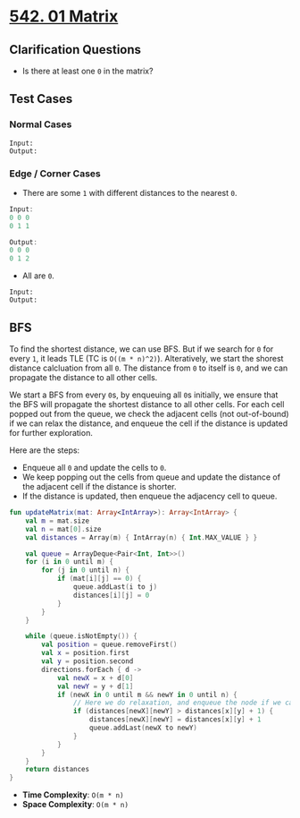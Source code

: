 # [542. 01 Matrix](https://leetcode.com/problems/01-matrix/)

## Clarification Questions
* Is there at least one `0` in the matrix?
 
## Test Cases
### Normal Cases
```
Input: 
Output: 
```
### Edge / Corner Cases
* There are some `1` with different distances to the nearest `0`.
```js
Input: 
0 0 0
0 1 1

Output: 
0 0 0
0 1 2
```

* All are `0`.
```
Input: 
Output: 
```

## BFS
To find the shortest distance, we can use BFS. But if we search for `0` for every `1`, it leads TLE (TC is `O((m * n)^2)`). Alteratively, we start the shorest distance calcluation from all `0`. The distance from `0` to itself is `0`, and we can propagate the distance to all other cells.

We start a BFS from every `0`s, by enqueuing all `0`s initially, we ensure that the BFS will propagate the shortest distance to all other cells. For each cell popped out from the queue, we check the adjacent cells (not out-of-bound) if we can relax the distance, and enqueue the cell if the distance is updated for further exploration.

Here are the steps:
* Enqueue all `0` and update the cells to `0`.
* We keep popping out the cells from queue and update the distance of the adjacent cell if the distance is shorter.
* If the distance is updated, then enqueue the adjacency cell to queue.

```kotlin
fun updateMatrix(mat: Array<IntArray>): Array<IntArray> {
    val m = mat.size
    val n = mat[0].size
    val distances = Array(m) { IntArray(n) { Int.MAX_VALUE } }

    val queue = ArrayDeque<Pair<Int, Int>>()
    for (i in 0 until m) {
        for (j in 0 until n) {
            if (mat[i][j] == 0) {
                queue.addLast(i to j)
                distances[i][j] = 0 
            }
        }
    }

    while (queue.isNotEmpty()) {
        val position = queue.removeFirst()
        val x = position.first
        val y = position.second
        directions.forEach { d -> 
            val newX = x + d[0]
            val newY = y + d[1]
            if (newX in 0 until m && newY in 0 until n) {
                // Here we do relaxation, and enqueue the node if we can relax.
                if (distances[newX][newY] > distances[x][y] + 1) {
                    distances[newX][newY] = distances[x][y] + 1
                    queue.addLast(newX to newY)
                }
            }
        }
    }
    return distances
}
```

* **Time Complexity**: `O(m * n)`
* **Space Complexity**: `O(m * n)`
